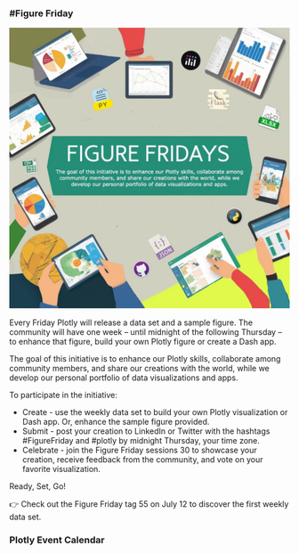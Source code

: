 ### #Figure Friday


![logo](/assets/Figure_Fridays_banner.jpg)

Every Friday Plotly will release a data set and a sample figure. The community will have one week – until midnight of the following Thursday – to enhance that figure, build your own Plotly figure or create a Dash app.

The goal of this initiative is to enhance our Plotly skills, collaborate among community members, and share our creations with the world, while we develop our personal portfolio of data visualizations and apps.

To participate in the initiative:

- Create - use the weekly data set to build your own Plotly visualization or Dash app. Or, enhance the sample figure provided.
- Submit - post your creation to LinkedIn or Twitter with the hashtags #FigureFriday and #plotly by midnight Thursday, your time zone.
- Celebrate - join the Figure Friday sessions 30 to showcase your creation, receive feedback from the community, and vote on your favorite visualization.

Ready, Set, Go!

👉 Check out the Figure Friday tag 55 on July 12 to discover the first weekly data set.

### Plotly Event Calendar
